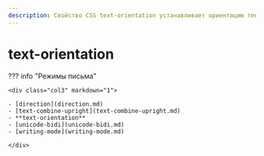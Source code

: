 ```yaml
---
description: Свойство CSS text-orientation устанавливает ориентацию текстовых символов в строке. Это влияет только на текст в вертикальном режиме (когда режим письма не является горизонтальным).
---
```


<!-- TODO: -->

# text-orientation

??? info "Режимы письма"

    <div class="col3" markdown="1">

    - [direction](direction.md)
    - [text-combine-upright](text-combine-upright.md)
    - **text-orientation**
    - [unicode-bidi](unicode-bidi.md)
    - [writing-mode](writing-mode.md)

    </div>
